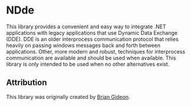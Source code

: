 # NDde

This library provides a convenient and easy way to integrate .NET applications with legacy applications that use
Dynamic Data Exchange (DDE). DDE is an older interprocess communication protocol that relies heavily on passing
windows messages back and forth between applications. Other, more modern and robust, techniques for interprocess
communication are available and should be used when available. This library is only intended to be used when no
other alternatives exist.

## Attribution

This library was originally created by [Brian Gideon](mailto:briangideon@yahoo.com).
